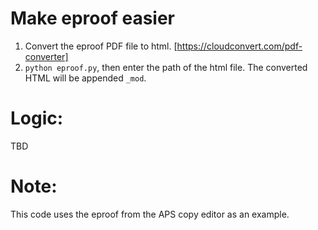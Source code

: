 # Make eproof easier
1. Convert the eproof PDF file to html. [https://cloudconvert.com/pdf-converter]
2. `python eproof.py`, then enter the path of the html file. The converted HTML will be appended `_mod`.

# Logic:
TBD
# Note:
This code uses the eproof from the APS copy editor as an example.
